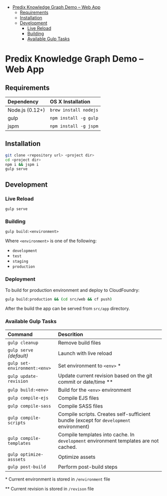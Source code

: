 <!-- TOC depthFrom:1 depthTo:6 withLinks:1 updateOnSave:1 orderedList:0 -->

- [Predix Knowledge Graph Demo – Web App](#predix-knowledge-graph-demo-web-app)
	- [Requirements](#requirements)
	- [Installation](#installation)
	- [Development](#development)
		- [Live Reload](#live-reload)
		- [Building](#building)
		- [Available Gulp Tasks](#available-gulp-tasks)

<!-- /TOC -->

# Predix Knowledge Graph Demo – Web App

## Requirements

|Dependency|OS X Installation|
|:--|:--|
|Node.js (0.12+)|`brew install nodejs`|
|gulp|`npm install -g gulp`|
|jspm|`npm install -g jspm`|

## Installation

```bash
git clone <repository url> <project dir>
cd <project dir>
npm i && jspm i
gulp serve
```

## Development

### Live Reload

`gulp serve`

### Building

`gulp build:<environment>`

Where `<environment>` is one of the following:
- `development`
- `test`
- `staging`
- `production`

### Deployment

To build for production environment and deploy to CloudFoundry:
 
```bash
gulp build:production && (cd src/web && cf push)
```

After the build the app can be served from `src/app` directory.

### Available Gulp Tasks

|Command|Descrition|
|:--|:--|
|`gulp cleanup`|Remove build files|
|`gulp serve` _(default)_|Launch with live reload|
|`gulp set-environment:<env>`|Set environment to `<env>` \*|
|`gulp update-revision`|Update current revision based on the git commit or date/time \**|
|`gulp build:<env>`|Build for the `<env>` environment|
|`gulp compile-ejs`|Compile EJS files|
|`gulp compile-sass`|Compile SASS files|
|`gulp compile-scripts`|Compile scripts. Creates self-sufficient bundle (except for `development` environment)|
|`gulp compile-templates`|Compile templates into cache. In `development` environment templates are not cached.|
|`gulp optimize-asssets`|Optimize assets|
|`gulp post-build`|Perform post-build steps|

\* Current environment is stored in `/environment` file

\** Current revision is stored in `/revison` file
